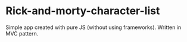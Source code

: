# Rick-and-morty-character-list

Simple app created with pure JS (without using frameworks). Written in MVC pattern.